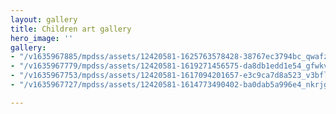 ```yaml
---
layout: gallery
title: Children art gallery
hero_image: ''
gallery:
- "/v1635967885/mpdss/assets/12420581-1625763578428-38767ec3794bc_qwafzs.jpg"
- "/v1635967779/mpdss/assets/12420581-1619271456575-da8db1edd1e54_gfwkvt.jpg"
- "/v1635967753/mpdss/assets/12420581-1617094201657-e3c9ca7d8a523_v3bflg.jpg"
- "/v1635967727/mpdss/assets/12420581-1614773490402-ba0dab5a996e4_nkrjgr.jpg"

---
```

